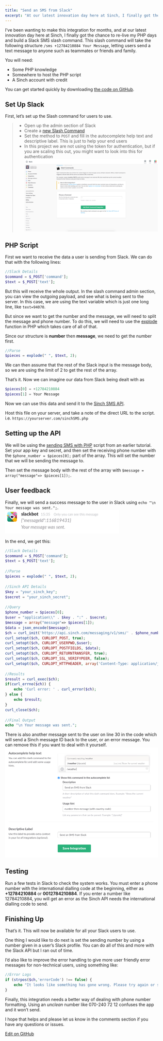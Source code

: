 ```yaml
---
title: "Send an SMS from Slack"
excerpt: "At our latest innovation day here at Sinch, I finally got the chance to re-live my PHP days and build a Slack SMS slash command. Find out more information."
---
```

I’ve been wanting to make this integration for months, and at our latest innovation day here at Sinch, I finally got the chance to re-live my PHP days and build a Slack SMS slash command. This slash command will take the following structure `/sms +12784210884 Your Message`, letting users send a text message to anyone such as teammates or friends and family.

You will need:
  - Some PHP knowledge
  - Somewhere to host the PHP script
  - A Sinch account with credit

You can get started quickly by downloading [the code on GitHub](https://github.com/sinch/sinch-slack-sms/blob/master/sinchSMS.php).

## Set Up Slack

First, let’s set up the Slash command for users to use.

>   - Open up the admin section of Slack
>   - Create a [new Slash Command](https://sinch.slack.com/services/new)
>   - Set the method to `POST` and fill in the autocomplete help text and descriptive label. This is just to help your end users
>   - In this project we are not using the token for authentication, but if you are scaling this out, you might want to look into this for authentication
![slack-command.png](images/d544186-slack-command.png)

## PHP Script

First we want to receive the data a user is sending from Slack. We can do that with the following lines:

```php
//Slack Details
$command = $_POST['command'];
$text = $_POST['text'];
```

But this will receive the whole output. In the slash command admin section, you can view the outgoing payload, and see what is being sent to the server. In this case, we are using the text variable which is just one long line, like `text=94070`.

But since we want to get the number and the message, we will need to split the message and phone number. To do this, we will need to use the [explode](http://php.net/manual/en/function.explode.php) function in PHP which takes care of all of that.

Since our structure is **number** then **message**, we need to get the number first.

```php
//Parse
$pieces = explode(" ", $text, 2);
```

We can then assume that the rest of the Slack input is the message body, so we are using the limit of 2 to get the rest of the array.

That’s it. Now we can imagine our data from Slack being dealt with as

```php
$pieces[0] = +12784210884
$pieces[1] = Your Message
```

Now we can use this data and send it to the [Sinch SMS API](https://www.sinch.com/products/messaging/sms/).

Host this file on your server, and take a note of the direct URL to the script. i.e. `https://yourserver.com/sinchSMS.php`

## Setting up the API

We will be using the [sending SMS with PHP](doc:send-sms-in-php) script from an earlier tutorial. Set your app key and secret, and then set the receiving phone number with the `$phone_number = $pieces[0];` part of the array. This will set the number that we will be sending the message to.

Then set the message body with the rest of the array with `$message = array("message"=> $pieces[1]);`.

## User feedback

Finally, we will send a success message to the user in Slack using `echo "\n Your message was sent.";`.
![messageid.png](images/97b669f-messageid.png)

In the end, we get this:

```php
//Slack Details
$command = $_POST['command'];
$text = $_POST['text'];

//Parse
$pieces = explode(" ", $text, 2);

//Sinch API Details
$key = "your_sinch_key";
$secret = "your_sinch_secret";

//Query
$phone_number = $pieces[0];
$user = "application\\" . $key . ":" . $secret;
$message = array("message"=> $pieces[1]);
$data = json_encode($message);
$ch = curl_init('https://api.sinch.com/messaging/v1/sms/' . $phone_number);
curl_setopt($ch, CURLOPT_POST, true);
curl_setopt($ch, CURLOPT_USERPWD,$user);
curl_setopt($ch, CURLOPT_POSTFIELDS, $data);
curl_setopt($ch, CURLOPT_RETURNTRANSFER, true);
curl_setopt($ch, CURLOPT_SSL_VERIFYPEER, false);
curl_setopt($ch, CURLOPT_HTTPHEADER, array('Content-Type: application/json'));

//Results
$result = curl_exec($ch);
if(curl_errno($ch)) {
    echo 'Curl error: ' . curl_error($ch);
} else {
    echo $result;
}
curl_close($ch);

//Final Output
echo "\n Your message was sent.";
```

There is also another message sent to the user on line 30 in the code which will send a Sinch message ID back to the user, or an error message. You can remove this if you want to deal with it yourself.
![feedback.png](images/c6fb1db-feedback.png)

## Testing

Run a few tests in Slack to check the system works. You must enter a phone number with the international dialling code at the beginning, either as **+12784210884** or **0012784210884**. If you enter a number like 12784210884, you will get an error as the Sinch API needs the international dialling code to send.

## Finishing Up

That’s it. This will now be available for all your Slack users to use.

One thing I would like to do next is set the sending number by using a number given in a user’s Slack profile. You can do all of this and more with the Slack API but I ran out of time.

I’d also like to improve the error handling to give more user friendly error messages for non-technical users, using something like:

```php
//Error Logs
if (strpos($ch,'errorCode') !== false) {
    echo "It looks like something has gone wrong. Please try again or speak with your administrator.";
}
```

Finally, this integration needs a better way of dealing with phone number formatting. Using an *unclean* number like 070-240 72 12 confuses the app and it won’t send.

I hope that helps and please let us know in the comments section if you have any questions or issues.

<a class="gitbutton pill" target="_blank" href="https://github.com/sinch/docs/blob/master/docs/tutorials/php/send-an-sms-from-slack.md"><span class="fab fa-github"></span>Edit on GitHub</a>